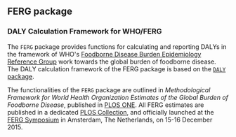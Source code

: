 ## FERG package
### DALY Calculation Framework for WHO/FERG

The `FERG` package provides functions for calculating and reporting DALYs in the framework of WHO's [Foodborne Disease Burden Epidemiology Reference Group](http://www.who.int/entity/foodsafety/foodborne_disease/ferg/en/) work towards the global burden of foodborne disease. The DALY calculation framework of the FERG package is based on the [`DALY` package](http://cran.r-project.org/web/packages/DALY/index.html).

The functionalities of the `FERG` package are outlined in _Methodological Framework for World Health Organization Estimates of the Global Burden of Foodborne Disease_, published in [PLOS ONE](http://journals.plos.org/plosone/article?id=10.1371/journal.pone.0142498). All FERG estimates are published in a dedicated [PLOS Collection](http://collections.plos.org/ferg2015), and officially launched at the [FERG Symposium](http://www.rivm.nl/en/Topics/F/Food_safety/Foodborne_diseases/FERG_symposium) in Amsterdam, The Netherlands, on 15-16 December 2015.
